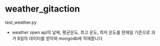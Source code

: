 # weather_gitaction

test_weather.py
- weather open api의 날짜, 평균온도, 최고 온도, 최저 온도를 현재일 기준으로 과거 8일의 데이터를 받아와 mongodb에 적재합니다
